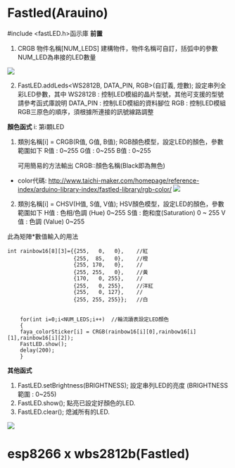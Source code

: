# Fastled(Arauino)
#include <fastLED.h>函示庫
  **前置**
1.   CRGB 物件名稱[NUM_LEDS]
        建構物件，物件名稱可自訂，括弧中的參數NUM_LED為串接的LED數量
        
![](https://s3-ap-northeast-1.amazonaws.com/g0v-hackmd-images/uploads/upload_cdaf5cb4c621e37f53ffd158048135e7.png)

2.   FastLED.addLeds<WS2812B, DATA_PIN, RGB>(自訂義, 燈數);
      設定串列全彩LED參數，其中
      WS2812B : 控制LED模組的晶片型號，其他可支援的型號請參考函式庫說明
      DATA_PIN : 控制LED模組的資料腳位
      RGB : 控制LED模組RGB三原色的順序，須根據所連接的訊號線路調整
  
      
 **顏色函式**
 i: 第i顆LED
 
 1. 類別名稱[i] = CRGB(R值, G值, B值);
     RGB顏色模型，設定LED的顏色，參數範圍如下
     R值 : 0~255
     G值 : 0~255
     B值 : 0~255

     可用簡易的方法輸出    CRGB::顏色名稱(Black即為無色)
* color代碼:
  http://www.taichi-maker.com/homepage/reference-index/arduino-library-index/fastled-library/rgb-color/
![](https://s3-ap-northeast-1.amazonaws.com/g0v-hackmd-images/uploads/upload_89367c0607d6aed240c0c47c2e1bc527.png)



 2. 類別名稱[i] = CHSV(H值, S值, V值);
     HSV顏色模型，設定LED的顏色，參數範圍如下
     H值 : 色相/色調 (Hue) 0~255
     S值 : 飽和度(Saturation)  0 ~ 255 
     V值 : 色調  (Value) 0~255
 
 
此為矩陣*數值輸入的用法
```
int rainbow16[8][3]={{255,   0,   0},    //紅
                     {255,  85,   0},    //橙
                     {255, 170,   0},    //
                     {255, 255,   0},    //黃
                     {170,   0, 255},    //
                     {255,   0, 255},    //洋紅
                     {255,   0, 127},    //
                     {255, 255, 255}};   //白
                     
                     
    for(int i=0;i<NUM_LEDS;i++)  //輪流讀表設定LED顏色
    {
    faya_colorSticker[i] = CRGB(rainbow16[i][0],rainbow16[i][1],rainbow16[i][2]);
    FastLED.show(); 
    delay(200);
    }
```
**其他函式**
1. FastLED.setBrightness(BRIGHTNESS);
    設定串列LED的亮度 (BRIGHTNESS範圍 : 0~255)
2. FastLED.show();              點亮已設定好顏色的LED.
3. FastLED.clear();             熄滅所有的LED.

![](https://s3-ap-northeast-1.amazonaws.com/g0v-hackmd-images/uploads/upload_09a8da50fda7b8e69508901fd24d0f0c.png)




esp8266 x wbs2812b(Fastled)
===============================================